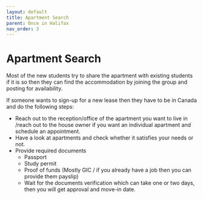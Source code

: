 ```yaml
---
layout: default
title: Apartment Search
parent: Once in Halifax
nav_order: 3
---
```



# Apartment Search

Most of the new students try to share the apartment with existing students if it is so then they can find the accommodation by joining the group and posting for availability. 

If someone wants to sign-up for a new lease then they have to be in Canada and do the following steps:

- Reach out to the reception/office of the apartment you want to live in /reach out to the house owner if you want an individual apartment and schedule an appointment.
- Have a look at apartments and check whether it satisfies your needs or not.
- Provide required documents 
  - Passport
  - Study permit
  - Proof of funds (Mostly GIC / if you already have a job then you can provide them payslip)
  - Wait for the documents verification which can take one or two days, then you will get approval and move-in date.
